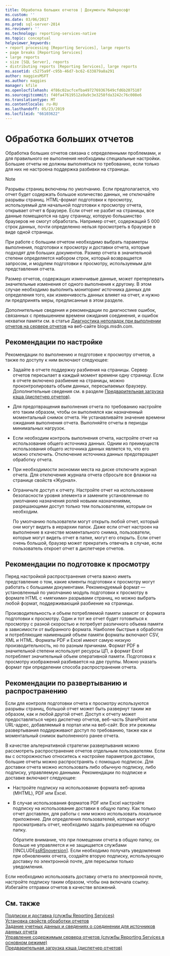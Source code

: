 ```yaml
---
title: Обработка больших отчетов | Документы Майкрософт
ms.custom: ''
ms.date: 03/06/2017
ms.prod: sql-server-2014
ms.reviewer: ''
ms.technology: reporting-services-native
ms.topic: conceptual
helpviewer_keywords:
- report processing [Reporting Services], large reports
- page breaks [Reporting Services]
- large reports
- size [SQL Server], reports
- distributing reports [Reporting Services], large reports
ms.assetid: c5275a9f-c95b-46d7-bc62-633879a8a291
author: maggiesMSFT
ms.author: maggies
manager: kfile
ms.openlocfilehash: 4f86c02acfcefba4972769367649cfd6b2075107
ms.sourcegitcommit: f40fa47619512a9a9c3e3258fda3242c76c008e6
ms.translationtype: MT
ms.contentlocale: ru-RU
ms.lasthandoff: 05/23/2019
ms.locfileid: "66103622"
---
```

# <a name="process-large-reports"></a>Обработка больших отчетов
  Обработка больших отчетов связана с определенными проблемами, и для правильного ее выполнения необходимы специальные настройки. Большие отчеты не должны выполняться по требованию, если только для них не настроена поддержка разбивки на страницы.  
  
> [!NOTE]  
>  Разрывы страниц включены по умолчанию. Если предполагается, что отчет будет содержать большое количество данных, не отключайте разрывы страниц. HTML-формат подготовки к просмотру, используемый для начальной подготовки к просмотру отчета, открывает отчет в браузере. Если отчет не разбит на страницы, все данные помещаются на одну страницу, которую большинство браузеров не смогут обработать. Например отчет, содержащий 5 000 строк данных, почти определенно нельзя просмотреть в браузере в виде одной страницы.  
  
 При работе с большим отчетом необходимо выбрать параметры выполнения, подготовки к просмотру и доставки отчета, которые подходят для больших документов. Размер отчета в значительной степени определяется набором строк, который возвращается запросом, и модулем подготовки к просмотру, используемым для представления отчета.  
  
 Размер отчетов, содержащих изменчивые данные, может претерпевать значительные изменения от одного выполнения к другому. В этом случае необходимо выполнить мониторинг источника данных для определения того, как изменчивость данных влияет на отчет, и нужно ли предпринять меры, предписанные в этом разделе.  
  
 Дополнительные сведения и рекомендации по диагностике ошибок, связанных с превышением времени ожидания соединения, и ошибок нехватки памяти см. в статье [Диагностика неполадок при выполнении отчетов на сервере отчетов](https://go.microsoft.com/fwlink/?LinkId=85634) на веб-сайте blogs.msdn.com.  
  
## <a name="configuration-recommendations"></a>Рекомендации по настройке  
 Рекомендации по выполнению и подготовке к просмотру отчетов, а также по доступу к ним включают следующее:  
  
-   Задайте в отчете поддержку разбиения на страницы. Сервер отчетов пересылает в каждый момент времени одну страницу. Если в отчете включено разбиение на страницы, можно проконтролировать объем данных, пересылаемых браузеру. Дополнительные сведения см. в разделе [Предварительная загрузка кэша (диспетчер отчетов)](preload-the-cache-report-manager.md).  
  
-   Для предотвращения выполнения отчета по требованию настройте его таким образом, чтобы он выполнялся как назначенный моментальный снимок отчета. Не устанавливайте значение времени ожидания выполнения отчета. Выполняйте отчеты в периоды минимальных нагрузок.  
  
-   Если необходим контроль выполнения отчета, настройте отчет на использование общего источника данных. Одним из преимуществ использования общего источника данных является то, что его можно отключить. Отключение источника данных предотвращает обработку отчета.  
  
-   При необходимости экономии места на диске отключите журнал отчета. Для отключения журнала отчета сбросьте все флажки на странице свойств «Журнал».  
  
-   Ограничьте доступ к отчету. Настройте отчет на использование безопасности уровня элемента и замените установленные по умолчанию назначения ролей новыми назначениями, разрешающими доступ только тем пользователям, которым он необходим.  
  
     По умолчанию пользователи могут открыть любой отчет, который они могут видеть в иерархии папок. Даже если отчет настроен на выполнение в качестве моментального снимка, пользователи, которые могут видеть отчет в папке, могут его открыть. Если отчет очень большой, браузер может прекратить отвечать в случае, если пользователь откроет отчет в диспетчере отчетов.  
  
## <a name="rendering-recommendations"></a>Рекомендации по подготовке к просмотру  
 Перед настройкой распространения отчета важно иметь представление о том, какие клиенты подготовки к просмотру могут работать с большими документами. Рекомендуемый формат — установленный по умолчанию модуль подготовки к просмотру в формате HTML с «мягкими» разрывами страниц, но можно выбрать любой формат, поддерживающий разбиение на страницы.  
  
 Производительность и объем потребляемой памяти зависят от формата подготовки к просмотру. Один и тот же отчет будет готовиться к просмотру с разной скоростью и потребует различного объема памяти в зависимости от выбранного формата. Наиболее быстрые в обработке и потребляющие наименьший объем памяти форматы включают CSV, XML и HTML. Форматы PDF и Excel имеют самую низкую производительность, но по разным причинам. Формат PDF в значительной степени использует ресурсы ЦП, а формат Excel потребляет значительный объем оперативной памяти. Подготовка к просмотру изображений разбивается на две группы. Можно указать формат при определении способа распространения отчета.  
  
## <a name="deployment-and-distribution-recommendations"></a>Рекомендации по развертыванию и распространению  
 Если для контроля подготовки отчета к просмотру используются разрывы страниц, большой отчет может быть развернут таким же образом, как и любой другой отчет. Доступ к отчету может предоставляться через диспетчер отчетов, веб-часть SharePoint или URL-адрес, добавляемый в портал или на веб-сайт. Все эти режимы развертывания поддерживают доступ по требованию, также как и моментальный снимок выполненного ранее отчета.  
  
 В качестве альтернативной стратегии развертывания можно рассмотреть распространение отчетов отдельным пользователям. Если вы с осторожностью относитесь к настройке параметров доставки, большие отчеты можно распространять с помощью подписок. Для доставки отчета можно использовать либо обычную подписку, либо подписку, управляемую данными. Рекомендации по подписке и доставке включают следующее:  
  
-   Настройте подписку на использование формата веб-архива (MHTML), PDF или Excel.  
  
-   В случае использования форматов PDF или Excel настройте подписку на использование доставки в общую папку. Как только отчет доставлен, для работы с ним можно использовать локальное приложение. Для определения пользователей, которые могут просматривать отчет, необходимо задать разрешения на общую папку.  
  
     Обратите внимание, что при помещении отчета в общую папку, он больше не управляется и не защищается службами [!INCLUDE[ssRSnoversion](../../includes/ssrsnoversion-md.md)]. Если необходимо получать уведомления при обновлениях отчета, создайте вторую подписку, использующую доставку по электронной почте, для пересылки только уведомления.  
  
 Если необходимо использовать доставку отчета по электронной почте, настройте подписку таким образом, чтобы она включала ссылку. Избегайте отправки отчетов в качестве вложений.  
  
## <a name="see-also"></a>См. также  
 [Подписки и доставка (службы Reporting Services)](../subscriptions/subscriptions-and-delivery-reporting-services.md)   
 [Установка свойств обработки отчетов](set-report-processing-properties.md)   
 [Задание учетных данных и сведениях о соединении для источников данных отчета](../report-data/specify-credential-and-connection-information-for-report-data-sources.md)   
 [Управление содержимым сервера отчетов (службы Reporting Services в основном режиме)](report-server-content-management-ssrs-native-mode.md)   
 [Предварительная загрузка кэша (диспетчер отчетов)](preload-the-cache-report-manager.md)  
  
  
